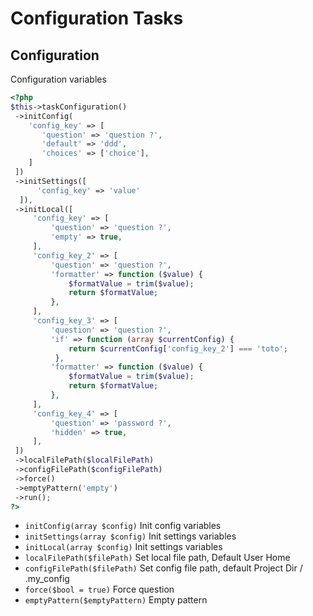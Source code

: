 # Configuration Tasks
## Configuration


Configuration variables

``` php
<?php
$this->taskConfiguration()
 ->initConfig(
    'config_key' => [
       'question' => 'question ?',
       'default' => 'ddd',
       'choices' => ['choice'],
    ]
 ])
 ->initSettings([
      'config_key' => 'value'
  ]),
 ->initLocal([
     'config_key' => [
         'question' => 'question ?',
         'empty' => true,
     ],
     'config_key_2' => [
         'question' => 'question ?',
         'formatter' => function ($value) {
             $formatValue = trim($value);
             return $formatValue;
         },
     ],
     'config_key_3' => [
         'question' => 'question ?',
         'if' => function (array $currentConfig) {
             return $currentConfig['config_key_2'] === 'toto';
          },
         'formatter' => function ($value) {
             $formatValue = trim($value);
             return $formatValue;
         },
     ],
     'config_key_4' => [
         'question' => 'password ?',
         'hidden' => true,
     ],
 ])
 ->localFilePath($localFilePath)
 ->configFilePath($configFilePath)
 ->force()
 ->emptyPattern('empty')
 ->run();
?>
```

* `initConfig(array $config)`  Init config variables
* `initSettings(array $config)`  Init settings variables
* `initLocal(array $config)`  Init settings variables
* `localFilePath($filePath)`  Set local file path, Default User Home
* `configFilePath($filePath)`  Set config file path, default Project Dir / .my_config
* `force($bool = true)`  Force question
* `emptyPattern($emptyPattern)`  Empty pattern
